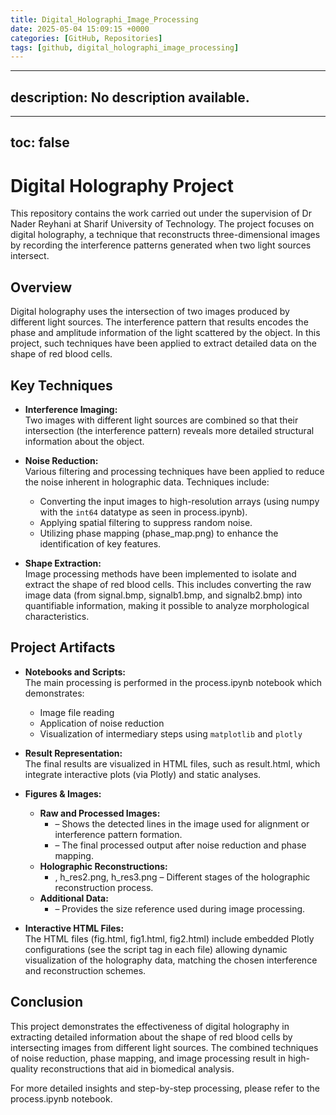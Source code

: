 ```yaml
---
title: Digital_Holographi_Image_Processing
date: 2025-05-04 15:09:15 +0000
categories: [GitHub, Repositories]
tags: [github, digital_holographi_image_processing]
---
```


---
description: No description available.
---
---
toc: false
---

# Digital Holography Project

This repository contains the work carried out under the supervision of Dr Nader Reyhani at Sharif University of Technology. The project focuses on digital holography, a technique that reconstructs three-dimensional images by recording the interference patterns generated when two light sources intersect.

## Overview

Digital holography uses the intersection of two images produced by different light sources. The interference pattern that results encodes the phase and amplitude information of the light scattered by the object. In this project, such techniques have been applied to extract detailed data on the shape of red blood cells.

## Key Techniques

- **Interference Imaging:**  
  Two images with different light sources are combined so that their intersection (the interference pattern) reveals more detailed structural information about the object.

- **Noise Reduction:**  
  Various filtering and processing techniques have been applied to reduce the noise inherent in holographic data. Techniques include:  
  - Converting the input images to high-resolution arrays (using numpy with the `int64` datatype as seen in process.ipynb).  
  - Applying spatial filtering to suppress random noise.  
  - Utilizing phase mapping (phase_map.png) to enhance the identification of key features.

- **Shape Extraction:**  
  Image processing methods have been implemented to isolate and extract the shape of red blood cells. This includes converting the raw image data (from signal.bmp, signalb1.bmp, and signalb2.bmp) into quantifiable information, making it possible to analyze morphological characteristics.

## Project Artifacts

- **Notebooks and Scripts:**  
  The main processing is performed in the process.ipynb notebook which demonstrates:
  - Image file reading
  - Application of noise reduction
  - Visualization of intermediary steps using `matplotlib` and `plotly`

- **Result Representation:**  
  The final results are visualized in HTML files, such as result.html, which integrate interactive plots (via Plotly) and static analyses.

- **Figures & Images:**  
  - **Raw and Processed Images:**  
    -  – Shows the detected lines in the image used for alignment or interference pattern formation.
    -  – The final processed output after noise reduction and phase mapping.
  - **Holographic Reconstructions:**  
    - , h_res2.png, h_res3.png – Different stages of the holographic reconstruction process.
  - **Additional Data:**  
    -  – Provides the size reference used during image processing.

- **Interactive HTML Files:**  
  The HTML files (fig.html, fig1.html, fig2.html) include embedded Plotly configurations (see the script tag in each file) allowing dynamic visualization of the holography data, matching the chosen interference and reconstruction schemes.

## Conclusion

This project demonstrates the effectiveness of digital holography in extracting detailed information about the shape of red blood cells by intersecting images from different light sources. The combined techniques of noise reduction, phase mapping, and image processing result in high-quality reconstructions that aid in biomedical analysis.

For more detailed insights and step-by-step processing, please refer to the process.ipynb notebook.
